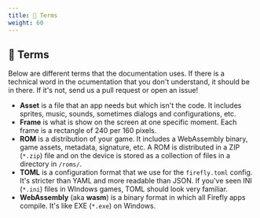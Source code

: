```yaml
---
title: 📕 Terms
weight: 60
---
```


## 📕 Terms

Below are different terms that the documentation uses. If there is a technical word in the ocumentation that you don't understand, it should be in there. If it's not, send us a pull request or open an issue!

* **Asset** is a file that an app needs but which isn't the code. It includes sprites, music, sounds, sometimes dialogs and configurations, etc.
* **Frame** is what is show on the screen at one specific moment. Each frame is a rectangle of 240 per 160 pixels.
* **ROM** is a distribution of your game. It includes a WebAssembly binary, game assets, metadata, signature, etc. A ROM is distributed in a ZIP (`*.zip`) file and on the device is stored as a collection of files in a directory in `/roms/`.
* **TOML** is a configuration format that we use for the `firefly.toml` config. It's stricter than YAML and more readable than JSON. If you've seen INI (`*.ini`) files in WIndows games, TOML should look very familiar.
* **WebAssembly** (aka **wasm**) is a binary format in which all Firefly apps compile. It's like EXE (`*.exe`) on Windows.
